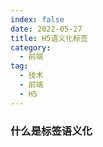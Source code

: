 ```yaml
---
index: false
date: 2022-05-27
title: H5语义化标签
category:
  - 前端
tag:
  - 技术
  - 前端
  - H5
---
```


### 什么是标签语义化
